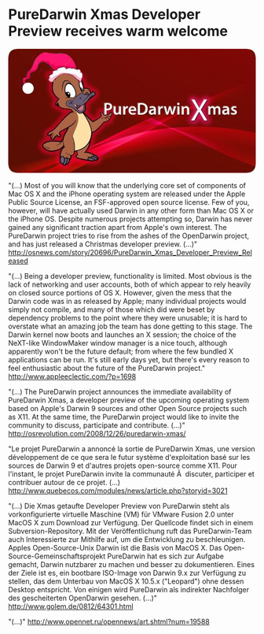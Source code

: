 # PureDarwin Xmas Developer Preview receives warm welcome

![](/img/downloads/xmas/PD-Xmas.jpg)

"(...) Most of you will know that the underlying core set of components of Mac OS X and the iPhone operating system are released under the Apple Public Source License, an FSF-approved open source license. Few of you, however, will have actually used Darwin in any other form than Mac OS X or the iPhone OS. Despite numerous projects attempting so, Darwin has never gained any significant traction apart from Apple's own interest. The PureDarwin project tries to rise from the ashes of the OpenDarwin project, and has just released a Christmas developer preview. (...)"
http://osnews.com/story/20696/PureDarwin_Xmas_Developer_Preview_Released

"(...) Being a developer preview, functionality is limited. Most obvious is the lack of networking and user accounts, both of which appear to rely heavily on closed source portions of OS X. However, given the mess that the Darwin code was in as released by Apple; many individual projects would simply not compile, and many of those which did were beset by dependency problems to the point where they were unusable; it is hard to overstate what an amazing job the team has done getting to this stage. The Darwin kernel now boots and launches an X session; the choice of the NeXT-like WindowMaker window manager is a nice touch, although apparently won't be the future default; from where the few bundled X applications can be run. It's still early days yet, but there's every reason to feel enthusiastic about the future of the PureDarwin project."
http://www.appleeclectic.com/?p=1698

"(...) The PureDarwin project announces the immediate availability of PureDarwin Xmas, a developer preview of the upcoming operating system based on Apple's Darwin 9 sources and other Open Source projects such as X11. At the same time, the PureDarwin project would like to invite the community to discuss, participate and contribute. (...)"
http://osrevolution.com/2008/12/26/puredarwin-xmas/

"Le projet PureDarwin a annoncé la sortie de PureDarwin Xmas, une version développement de ce que sera le futur système d'exploitation basé sur les sources de Darwin 9 et d'autres projets open-source comme X11. Pour l'instant, le projet PureDarwin invite la communauté Ã  discuter, participer et contribuer autour de ce projet. (...)
http://www.quebecos.com/modules/news/article.php?storyid=3021

"(...) Die Xmas getaufte Developer Preview von PureDarwin steht als vorkonfigurierte virtuelle Maschine (VM) für VMware Fusion 2.0 unter MacOS X zum Download zur Verfügung. Der Quellcode findet sich in einem Subversion-Repository. Mit der Veröffentlichung ruft das PureDarwin-Team auch Interessierte zur Mithilfe auf, um die Entwicklung zu beschleunigen. Apples Open-Source-Unix Darwin ist die Basis von MacOS X. Das Open-Source-Gemeinschaftsprojekt PureDarwin hat es sich zur Aufgabe gemacht, Darwin nutzbarer zu machen und besser zu dokumentieren. Eines der Ziele ist es, ein bootbare ISO-Image von Darwin 9.x zur Verfügung zu stellen, das dem Unterbau von MacOS X 10.5.x ("Leopard") ohne dessen Desktop entspricht. Von einigen wird PureDarwin als indirekter Nachfolger des gescheiterten OpenDarwin gesehen. (...)"
http://www.golem.de/0812/64301.html

"(...)"
http://www.opennet.ru/opennews/art.shtml?num=19588
